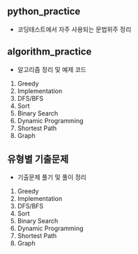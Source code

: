 ## python_practice
- 코딩테스트에서 자주 사용되는 문법위주 정리

## algorithm_practice
- 알고리즘 정리 및 예제 코드
1. Greedy 
2. Implementation
3. DFS/BFS
4. Sort
5. Binary Search
6. Dynamic Programming
7. Shortest Path
8. Graph

## 유형별 기출문제
- 기출문제 풀기 및 풀이 정리
1. Greedy
2. Implementation
3. DFS/BFS
4. Sort
5. Binary Search
6. Dynamic Programming
7. Shortest Path
8. Graph
